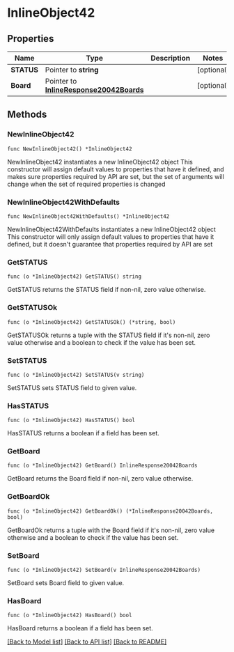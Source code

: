 # InlineObject42

## Properties

Name | Type | Description | Notes
------------ | ------------- | ------------- | -------------
**STATUS** | Pointer to **string** |  | [optional] 
**Board** | Pointer to [**InlineResponse20042Boards**](InlineResponse20042Boards.md) |  | [optional] 

## Methods

### NewInlineObject42

`func NewInlineObject42() *InlineObject42`

NewInlineObject42 instantiates a new InlineObject42 object
This constructor will assign default values to properties that have it defined,
and makes sure properties required by API are set, but the set of arguments
will change when the set of required properties is changed

### NewInlineObject42WithDefaults

`func NewInlineObject42WithDefaults() *InlineObject42`

NewInlineObject42WithDefaults instantiates a new InlineObject42 object
This constructor will only assign default values to properties that have it defined,
but it doesn't guarantee that properties required by API are set

### GetSTATUS

`func (o *InlineObject42) GetSTATUS() string`

GetSTATUS returns the STATUS field if non-nil, zero value otherwise.

### GetSTATUSOk

`func (o *InlineObject42) GetSTATUSOk() (*string, bool)`

GetSTATUSOk returns a tuple with the STATUS field if it's non-nil, zero value otherwise
and a boolean to check if the value has been set.

### SetSTATUS

`func (o *InlineObject42) SetSTATUS(v string)`

SetSTATUS sets STATUS field to given value.

### HasSTATUS

`func (o *InlineObject42) HasSTATUS() bool`

HasSTATUS returns a boolean if a field has been set.

### GetBoard

`func (o *InlineObject42) GetBoard() InlineResponse20042Boards`

GetBoard returns the Board field if non-nil, zero value otherwise.

### GetBoardOk

`func (o *InlineObject42) GetBoardOk() (*InlineResponse20042Boards, bool)`

GetBoardOk returns a tuple with the Board field if it's non-nil, zero value otherwise
and a boolean to check if the value has been set.

### SetBoard

`func (o *InlineObject42) SetBoard(v InlineResponse20042Boards)`

SetBoard sets Board field to given value.

### HasBoard

`func (o *InlineObject42) HasBoard() bool`

HasBoard returns a boolean if a field has been set.


[[Back to Model list]](../README.md#documentation-for-models) [[Back to API list]](../README.md#documentation-for-api-endpoints) [[Back to README]](../README.md)


